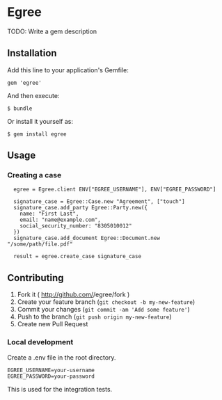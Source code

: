 # Egree

TODO: Write a gem description

## Installation

Add this line to your application's Gemfile:

    gem 'egree'

And then execute:

    $ bundle

Or install it yourself as:

    $ gem install egree

## Usage

### Creating a case

```
  egree = Egree.client ENV["EGREE_USERNAME"], ENV["EGREE_PASSWORD"]

  signature_case = Egree::Case.new "Agreement", ["touch"]
  signature_case.add_party Egree::Party.new({
    name: "First Last",
    email: "name@example.com",
    social_security_number: "8305010012"
  })
  signature_case.add_document Egree::Document.new "/some/path/file.pdf"

  result = egree.create_case signature_case
```

## Contributing

1. Fork it ( http://github.com/<my-github-username>/egree/fork )
2. Create your feature branch (`git checkout -b my-new-feature`)
3. Commit your changes (`git commit -am 'Add some feature'`)
4. Push to the branch (`git push origin my-new-feature`)
5. Create new Pull Request

### Local development

Create a .env file in the root directory.

```
EGREE_USERNAME=your-username
EGREE_PASSWORD=your-password
```

This is used for the integration tests.
